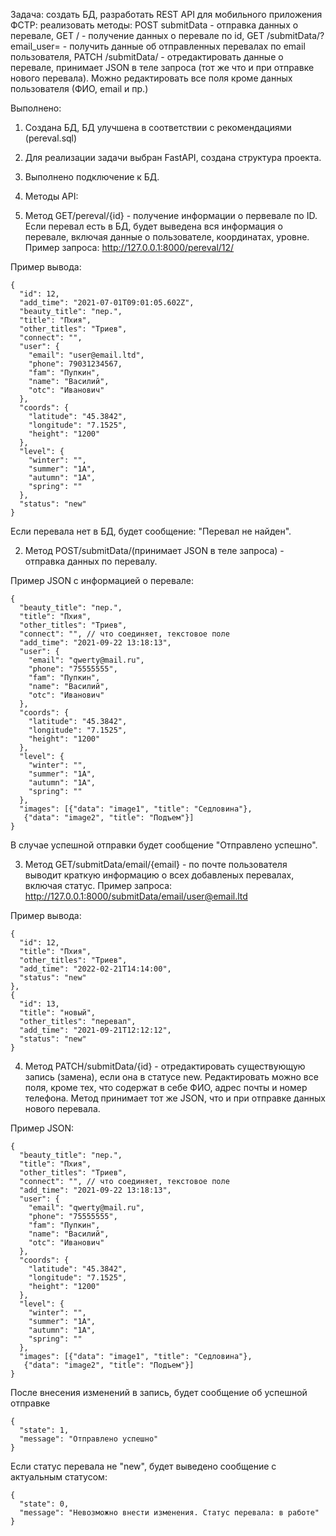 Задача: создать БД, разработать REST API для мобильного приложения ФСТР:
реализовать методы:
POST submitData - отправка данных о перевале,
GET /<id> - получение данных о перевале по id,
GET /submitData/?email_user=<email> - получить данные об отправленных перевалах
по email пользователя,
PATCH /submitData/<id> - отредактировать данные о перевале, принимает JSON
в теле запроса (тот же что и при отправке нового перевала). Можно редактировать
все поля кроме данных пользователя (ФИО, email и пр.)



Выполнено:
1. Создана БД, БД улучшена в соответствии с рекомендациями (pereval.sql)
2. Для реализации задачи выбран FastAPI, создана структура проекта.
3. Выполнено подключение к БД.

4. Методы API:

1. Метод GET/pereval/{id} - получение информации о первевале по ID.
Если перевал есть в БД, будет выведена вся информация о перевале,
включая данные о пользователе, координатах, уровне.
Пример запроса: http://127.0.0.1:8000/pereval/12/

Пример вывода:

    {
      "id": 12,
      "add_time": "2021-07-01T09:01:05.602Z",
      "beauty_title": "пер.",
      "title": "Пхия",
      "other_titles": "Триев",
      "connect": "",
      "user": {
        "email": "user@email.ltd",
        "phone": 79031234567,
        "fam": "Пупкин",
        "name": "Василий",
        "otc": "Иванович"
      },
      "coords": {
        "latitude": "45.3842",
        "longitude": "7.1525",
        "height": "1200"
      },
      "level": {
        "winter": "",
        "summer": "1A",
        "autumn": "1A",
        "spring": ""
      },
      "status": "new"
    }

Если перевала нет в БД, будет сообщение: "Перевал не найден".

2. Метод POST/submitData/(принимает JSON в теле запроса) - отправка
данных по перевалу.

Пример JSON с информацией о перевале:

    {
      "beauty_title": "пер.",
      "title": "Пхия",
      "other_titles": "Триев",
      "connect": "", // что соединяет, текстовое поле
      "add_time": "2021-09-22 13:18:13",
      "user": {
        "email": "qwerty@mail.ru",
        "phone": "75555555",
        "fam": "Пупкин",
        "name": "Василий",
        "otc": "Иванович"
      },
      "coords": {
        "latitude": "45.3842",
        "longitude": "7.1525",
        "height": "1200"
      },
      "level": {
        "winter": "",
        "summer": "1A",
        "autumn": "1A",
        "spring": ""
      },
      "images": [{"data": "image1", "title": "Сeдловина"},
       {"data": "image2", "title": "Подъем"}]
    }
В случае успешной отправки будет сообщение "Отправлено успешно".

3. Метод GET/submitData/email/{email} - по почте пользователя выводит краткую
информацию о всех добавленых перевалах, включая статус.
Пример запроса: http://127.0.0.1:8000/submitData/email/user@email.ltd 

  Пример вывода:

    {
      "id": 12,
      "title": "Пхия",
      "other_titles": "Триев",
      "add_time": "2022-02-21T14:14:00",
      "status": "new"
    },
    {
      "id": 13,
      "title": "новый",
      "other_titles": "перевал",
      "add_time": "2021-09-21T12:12:12",
      "status": "new"
    }

4. Метод PATCH/submitData/{id} - отредактировать существующую запись
(замена), если она в статусе new.
Редактировать можно все поля, кроме тех, что содержат в себе ФИО,
адрес почты и номер телефона. Метод принимает тот же JSON,
что и при отправке данных нового перевала.

Пример JSON:

    {
      "beauty_title": "пер.",
      "title": "Пхия",
      "other_titles": "Триев",
      "connect": "", // что соединяет, текстовое поле
      "add_time": "2021-09-22 13:18:13",
      "user": {
        "email": "qwerty@mail.ru",
        "phone": "75555555",
        "fam": "Пупкин",
        "name": "Василий",
        "otc": "Иванович"
      },
      "coords": {
        "latitude": "45.3842",
        "longitude": "7.1525",
        "height": "1200"
      },
      "level": {
        "winter": "",
        "summer": "1A",
        "autumn": "1A",
        "spring": ""
      },
      "images": [{"data": "image1", "title": "Сeдловина"},
       {"data": "image2", "title": "Подъем"}]
    }

После внесения изменений в запись, будет сообщение об успешной отправке

    {
      "state": 1,
      "message": "Отправлено успешно"
    }
Если статус перевала не "new", будет выведено сообщение с актуальным статусом:

    {
      "state": 0,
      "message": "Невозможно внести изменения. Статус перевала: в работе"
    }
